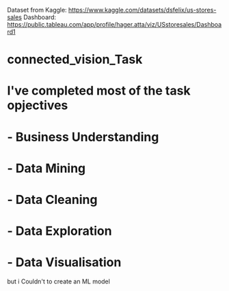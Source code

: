 Dataset from Kaggle: https://www.kaggle.com/datasets/dsfelix/us-stores-sales
Dashboard: https://public.tableau.com/app/profile/hager.atta/viz/USstoresales/Dashboard1

# connected_vision_Task
# I've completed most of the task opjectives
# - Business Understanding 
# - Data Mining
# - Data Cleaning
# - Data Exploration 
# - Data Visualisation

but i Couldn't to create an ML model
